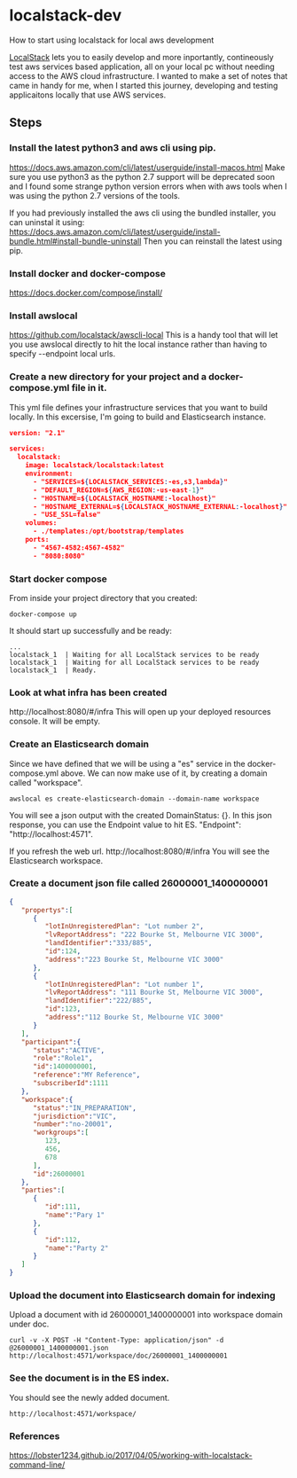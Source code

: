 # localstack-dev
How to start using localstack for local aws development

[LocalStack](https://github.com/localstack/localstack) lets you to easily develop and more inportantly, contineously test aws services based application, all on your local pc without needing access to the AWS cloud infrastructure.  I wanted to make a set of notes that came in handy for me, when I started this journey, developing and testing applicaitons locally that use AWS services.

## Steps
### Install the latest python3 and aws cli using pip. 
https://docs.aws.amazon.com/cli/latest/userguide/install-macos.html
Make sure you use python3 as the python 2.7 support will be deprecated soon and I found some strange python version errors when with aws tools when I was using the python 2.7 versions of the tools.

If you had previously installed the aws cli using the bundled installer, you can uninstal it using:
https://docs.aws.amazon.com/cli/latest/userguide/install-bundle.html#install-bundle-uninstall
Then you can reinstall the latest using pip.

### Install docker and docker-compose
https://docs.docker.com/compose/install/

### Install awslocal
https://github.com/localstack/awscli-local
This is a handy tool that will let you use awslocal directly to hit the local instance rather than having to specify --endpoint local urls.

### Create a new directory for your project and a docker-compose.yml file in it.  
This yml file defines your infrastructure services that you want to build locally.  In this excersise, I'm going to build and Elasticsearch instance.

```json
version: "2.1"

services:
  localstack:
    image: localstack/localstack:latest
    environment:
      - "SERVICES=${LOCALSTACK_SERVICES:-es,s3,lambda}"
      - "DEFAULT_REGION=${AWS_REGION:-us-east-1}"
      - "HOSTNAME=${LOCALSTACK_HOSTNAME:-localhost}"
      - "HOSTNAME_EXTERNAL=${LOCALSTACK_HOSTNAME_EXTERNAL:-localhost}"
      - "USE_SSL=false"
    volumes:
      - ./templates:/opt/bootstrap/templates
    ports:
      - "4567-4582:4567-4582"
      - "8080:8080"
```

### Start docker compose
From inside your project directory that you created:
```
docker-compose up
```

It should start up successfully and be ready:
```
...
localstack_1  | Waiting for all LocalStack services to be ready
localstack_1  | Waiting for all LocalStack services to be ready
localstack_1  | Ready.
```

### Look at what infra has been created
http://localhost:8080/#/infra
This will open up your deployed resources console.  It will be empty.

### Create an Elasticsearch domain
Since we have defined that we will be using a "es" service in the docker-compose.yml above. We can now make use of it, by creating a domain called "workspace".

```
awslocal es create-elasticsearch-domain --domain-name workspace
```
You will see a json output with the created DomainStatus: {}.  In this json response,  you can use the Endpoint value to hit ES. "Endpoint": "http://localhost:4571".

If you refresh the web url. http://localhost:8080/#/infra
You will see the Elasticsearch workspace.

### Create a document json file called 26000001_1400000001
```json
{
   "propertys":[
      {
         "lotInUnregisteredPlan": "Lot number 2",
         "lvReportAddress": "222 Bourke St, Melbourne VIC 3000",
         "landIdentifier":"333/885",
         "id":124,
         "address":"223 Bourke St, Melbourne VIC 3000"
      },
      {
         "lotInUnregisteredPlan": "Lot number 1",
         "lvReportAddress": "111 Bourke St, Melbourne VIC 3000",
         "landIdentifier":"222/885",
         "id":123,
         "address":"112 Bourke St, Melbourne VIC 3000"
      }
   ],
   "participant":{
      "status":"ACTIVE",
      "role":"Role1",
      "id":1400000001,
      "reference":"MY Reference",
      "subscriberId":1111
   },
   "workspace":{
      "status":"IN_PREPARATION",
      "jurisdiction":"VIC",
      "number":"no-20001",
      "workgroups":[
         123,
         456,
         678
      ],
      "id":26000001
   },
   "parties":[
      {
         "id":111,
         "name":"Pary 1"
      },
      {
         "id":112,
         "name":"Party 2"
      }
   ]
}
```

### Upload the document into Elasticsearch domain for indexing
Upload a document with id 26000001_1400000001 into workspace domain under doc.
```
curl -v -X POST -H "Content-Type: application/json" -d @26000001_1400000001.json http://localhost:4571/workspace/doc/26000001_1400000001
```

### See the document is in the ES index.
You should see the newly added document.
```
http://localhost:4571/workspace/
```


### References
https://lobster1234.github.io/2017/04/05/working-with-localstack-command-line/

